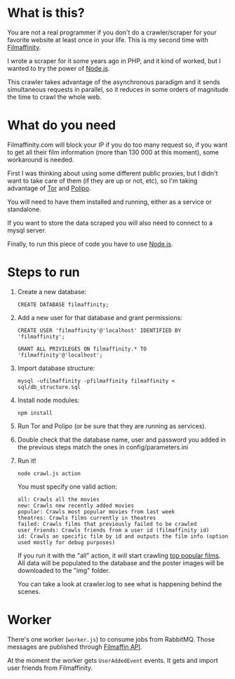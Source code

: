 # What is this?

You are not a real programmer if you don't do a crawler/scraper for your favorite website at least once in your life. This is my second time with [Filmaffinity](http://www.filmaffinity.com).

I wrote a scraper for it some years ago in PHP, and it kind of worked, but I wanted to try the power of [Node.js](https://nodejs.org).

This crawler takes advantage of the asynchronous paradigm and it sends simultaneous requests in parallel, so it reduces in some orders of magnitude the time to crawl the whole web.

# What do you need

Filmaffinity.com will block your IP if you do too many request so, if you want to get all their film information (more than 130 000 at this moment), some workaround is needed.

First I was thinking about using some different public proxies, but I didn't want to take care of them (if they are up or not, etc), so I'm taking advantage of [Tor](https://www.torproject.org/) and [Polipo](https://github.com/jech/polipo).

You will need to have them installed and running, either as a service or standalone.

If you want to store the data scraped you will also need to connect to a mysql server.

Finally, to run this piece of code you have to use [Node.js](https://nodejs.org).

# Steps to run

1. Create a new database:

    ```
    CREATE DATABASE filmaffinity;
    ```

2. Add a new user for that database and grant permissions:
    ```
    CREATE USER 'filmaffinity'@'localhost' IDENTIFIED BY 'filmaffinity';

    GRANT ALL PRIVILEGES ON filmaffinity.* TO 'filmaffinity'@'localhost';
    ```

3. Import database structure:
    ```
    mysql -ufilmaffinity -pfilmaffinity filmaffinity < sql/db_structure.sql
    ```

4. Install node modules:
    ```
    npm install
    ```

5. Run Tor and Polipo (or be sure that they are running as services).

6. Double check that the database name, user and password you added in the previous steps match the ones in config/parameters.ini

7. Run it!
    ```
    node crawl.js action
    ```

    You must specify one valid action:
    ```
    all: Crawls all the movies
    new: Crawls new recently added movies
    popular: Crawls most popular movies from last week
    theatres: Crawls films currently in theatres
    failed: Crawls films that previously failed to be crawled
    user_friends: Crawls friends from a user id (filmaffinity id)
    id: Crawls an specific film by id and outputs the film info (option used mostly for debug purposes)
    ```

    If you run it with the "all" action, it will start crawling [top popular films](https://www.filmaffinity.com/es/topgen.php).  All data will be populated to the database and the poster images will be downloaded to the "img" folder.

    You can take a look at crawler.log to see what is happening behind the scenes.

# Worker

There's one worker (`worker.js`) to consume jobs from RabbitMQ. Those messages are published through [Filmaffin API](https://github.com/franjid/filmaffin-api).

At the moment the worker gets `UserAddedEvent` events. It gets and import user friends from Filmaffinity. 
